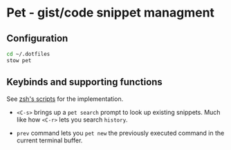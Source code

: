 # Pet - gist/code snippet managment

## Configuration

```bash
cd ~/.dotfiles
stow pet
```

## Keybinds and supporting functions

See [zsh's scripts](../shell/.oh-my-zsh/custom/scripts.zsh) for the implementation.

* `<C-s>` brings up a `pet search` prompt to look up existing snippets. Much like how `<C-r>` lets you search `history`. 

* `prev` command lets you `pet new` the previously executed command in the current terminal buffer.
